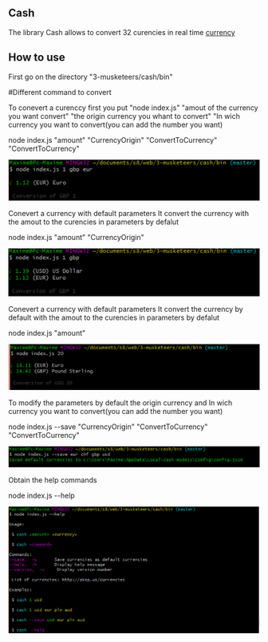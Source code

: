## Cash

The library Cash allows to convert 32 curencies in real time [currency](https://api.fixer.io/latest)

## How to use

First go on the directory "3-musketeers/cash/bin" 

#Different command to convert


To conevert a curenccy first you put "node index.js" "amout of the currency you want convert" "the origin currency you whant to convert" "In wich currency you want to convert(you can add the number you want)

node index.js "amount" "CurrencyOrigin" "ConvertToCurrency" "ConvertToCurrency"

![capture](https://github.com/Maxtz/3-musketeers/blob/master/cash/img/Capture1.PNG)


Conevert a currency with default parameters
It convert the currency with the amout to the curencies in parameters by defalut

node index.js "amount" "CurrencyOrigin" 

![capture](https://github.com/Maxtz/3-musketeers/blob/master/cash/img/Capture2.PNG)


Conevert a currency with default parameters
It convert the currency by default with the amout to the curencies in parameters by defalut

node index.js "amount"

![capture](https://github.com/Maxtz/3-musketeers/blob/master/cash/img/Capture3.PNG)


To modify the parameters by default the origin currency and  In wich currency you want to convert(you can add the number you want)

node index.js --save  "CurrencyOrigin" "ConvertToCurrency" "ConvertToCurrency"

![capture](https://github.com/Maxtz/3-musketeers/blob/master/cash/img/Capture4.PNG)


Obtain the help commands

node index.js --help

![capture](https://github.com/Maxtz/3-musketeers/blob/master/cash/img/Capture5.PNG)